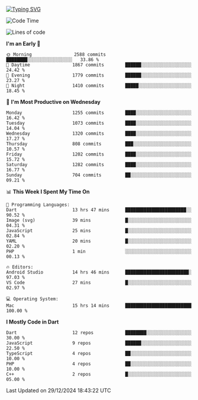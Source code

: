 
<a href="https://git.io/typing-svg"><img src="https://readme-typing-svg.demolab.com?font=Source+Code+Pro&pause=1000&random=false&width=435&lines=Hey+%F0%9F%A5%B6+iam+Yaskraz" alt="Typing SVG" /></a>
<!--START_SECTION:waka-->
![Code Time](http://img.shields.io/badge/Code%20Time-869%20hrs%2034%20mins-blue)

![Lines of code](https://img.shields.io/badge/From%20Hello%20World%20I%27ve%20Written-4.7%20million%20lines%20of%20code-blue)

**I'm an Early 🐤** 

```text
🌞 Morning                2588 commits        ████████░░░░░░░░░░░░░░░░░   33.86 % 
🌆 Daytime                1867 commits        ██████░░░░░░░░░░░░░░░░░░░   24.42 % 
🌃 Evening                1779 commits        ██████░░░░░░░░░░░░░░░░░░░   23.27 % 
🌙 Night                  1410 commits        █████░░░░░░░░░░░░░░░░░░░░   18.45 % 
```
📅 **I'm Most Productive on Wednesday** 

```text
Monday                   1255 commits        ████░░░░░░░░░░░░░░░░░░░░░   16.42 % 
Tuesday                  1073 commits        ████░░░░░░░░░░░░░░░░░░░░░   14.04 % 
Wednesday                1320 commits        ████░░░░░░░░░░░░░░░░░░░░░   17.27 % 
Thursday                 808 commits         ███░░░░░░░░░░░░░░░░░░░░░░   10.57 % 
Friday                   1202 commits        ████░░░░░░░░░░░░░░░░░░░░░   15.72 % 
Saturday                 1282 commits        ████░░░░░░░░░░░░░░░░░░░░░   16.77 % 
Sunday                   704 commits         ██░░░░░░░░░░░░░░░░░░░░░░░   09.21 % 
```


📊 **This Week I Spent My Time On** 

```text
💬 Programming Languages: 
Dart                     13 hrs 47 mins      ███████████████████████░░   90.52 % 
Image (svg)              39 mins             █░░░░░░░░░░░░░░░░░░░░░░░░   04.31 % 
JavaScript               25 mins             █░░░░░░░░░░░░░░░░░░░░░░░░   02.84 % 
YAML                     20 mins             █░░░░░░░░░░░░░░░░░░░░░░░░   02.20 % 
PHP                      1 min               ░░░░░░░░░░░░░░░░░░░░░░░░░   00.13 % 

🔥 Editors: 
Android Studio           14 hrs 46 mins      ████████████████████████░   97.03 % 
VS Code                  27 mins             █░░░░░░░░░░░░░░░░░░░░░░░░   02.97 % 

💻 Operating System: 
Mac                      15 hrs 14 mins      █████████████████████████   100.00 % 
```

**I Mostly Code in Dart** 

```text
Dart                     12 repos            ████████░░░░░░░░░░░░░░░░░   30.00 % 
JavaScript               9 repos             ██████░░░░░░░░░░░░░░░░░░░   22.50 % 
TypeScript               4 repos             ██░░░░░░░░░░░░░░░░░░░░░░░   10.00 % 
PHP                      4 repos             ██░░░░░░░░░░░░░░░░░░░░░░░   10.00 % 
C++                      2 repos             █░░░░░░░░░░░░░░░░░░░░░░░░   05.00 % 
```




 Last Updated on 29/12/2024 18:43:22 UTC
<!--END_SECTION:waka-->

